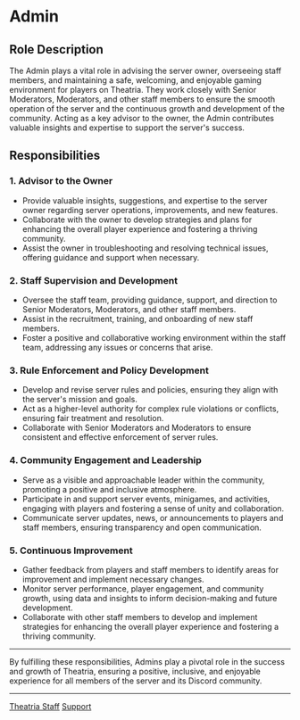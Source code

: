 # Admin

## Role Description
The Admin plays a vital role in advising the server owner, overseeing staff members, and maintaining a safe, welcoming, and enjoyable gaming environment for players on Theatria. They work closely with Senior Moderators, Moderators, and other staff members to ensure the smooth operation of the server and the continuous growth and development of the community. Acting as a key advisor to the owner, the Admin contributes valuable insights and expertise to support the server's success.

## Responsibilities

### 1. Advisor to the Owner

- Provide valuable insights, suggestions, and expertise to the server owner regarding server operations, improvements, and new features.
- Collaborate with the owner to develop strategies and plans for enhancing the overall player experience and fostering a thriving community.
- Assist the owner in troubleshooting and resolving technical issues, offering guidance and support when necessary.

### 2. Staff Supervision and Development

- Oversee the staff team, providing guidance, support, and direction to Senior Moderators, Moderators, and other staff members.
- Assist in the recruitment, training, and onboarding of new staff members.
- Foster a positive and collaborative working environment within the staff team, addressing any issues or concerns that arise.

### 3. Rule Enforcement and Policy Development

- Develop and revise server rules and policies, ensuring they align with the server's mission and goals.
- Act as a higher-level authority for complex rule violations or conflicts, ensuring fair treatment and resolution.
- Collaborate with Senior Moderators and Moderators to ensure consistent and effective enforcement of server rules.

### 4. Community Engagement and Leadership

- Serve as a visible and approachable leader within the community, promoting a positive and inclusive atmosphere.
- Participate in and support server events, minigames, and activities, engaging with players and fostering a sense of unity and collaboration.
- Communicate server updates, news, or announcements to players and staff members, ensuring transparency and open communication.

### 5. Continuous Improvement

- Gather feedback from players and staff members to identify areas for improvement and implement necessary changes.
- Monitor server performance, player engagement, and community growth, using data and insights to inform decision-making and future development.
- Collaborate with other staff members to develop and implement strategies for enhancing the overall player experience and fostering a thriving community.

---

By fulfilling these responsibilities, Admins play a pivotal role in the success and growth of Theatria, ensuring a positive, inclusive, and enjoyable experience for all members of the server and its Discord community.

---

[Theatria Staff](./README.md)
[Support](../README.md)